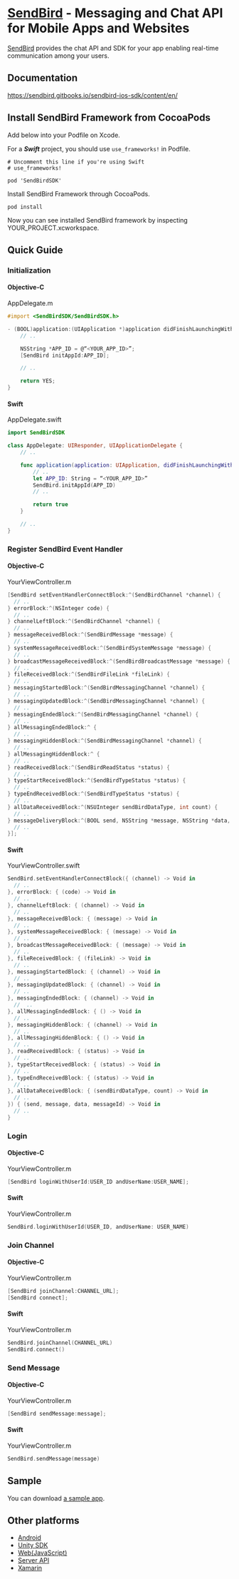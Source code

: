 # [SendBird](https://sendbird.com) - Messaging and Chat API for Mobile Apps and Websites
[SendBird](https://sendbird.com) provides the chat API and SDK for your app enabling real-time communication among your users.

## Documentation
https://sendbird.gitbooks.io/sendbird-ios-sdk/content/en/

## Install SendBird Framework from CocoaPods

Add below into your Podfile on Xcode.

For a ***Swift*** project, you should use ```use_frameworks!``` in Podfile.

```
# Uncomment this line if you're using Swift
# use_frameworks!

pod 'SendBirdSDK'
```

Install SendBird Framework through CocoaPods.

```
pod install
```

Now you can see installed SendBird framework by inspecting YOUR_PROJECT.xcworkspace.

## Quick Guide

### Initialization

#### Objective-C

AppDelegate.m


```objectivec
#import <SendBirdSDK/SendBirdSDK.h>

- (BOOL)application:(UIApplication *)application didFinishLaunchingWithOptions:(NSDictionary *)launchOptions {
    // ..

    NSString *APP_ID = @“<YOUR_APP_ID>”;
    [SendBird initAppId:APP_ID];

    // ..

    return YES;
}
```

#### Swift

AppDelegate.swift

```swift
import SendBirdSDK

class AppDelegate: UIResponder, UIApplicationDelegate {
    // ..

    func application(application: UIApplication, didFinishLaunchingWithOptions launchOptions: [NSObject: AnyObject]?) -> Bool {
        // ..
        let APP_ID: String = “<YOUR_APP_ID>”
        SendBird.initAppId(APP_ID)
        // ..

        return true
    }

    // ..
}
```

### Register SendBird Event Handler

#### Objective-C

YourViewController.m

```objectivec
[SendBird setEventHandlerConnectBlock:^(SendBirdChannel *channel) {
  // ..
} errorBlock:^(NSInteger code) {
  // ..
} channelLeftBlock:^(SendBirdChannel *channel) {
  // ..
} messageReceivedBlock:^(SendBirdMessage *message) {
  // ..
} systemMessageReceivedBlock:^(SendBirdSystemMessage *message) {
  // ..
} broadcastMessageReceivedBlock:^(SendBirdBroadcastMessage *message) {
  // ..
} fileReceivedBlock:^(SendBirdFileLink *fileLink) {
  // ..
} messagingStartedBlock:^(SendBirdMessagingChannel *channel) {
  // ..
} messagingUpdatedBlock:^(SendBirdMessagingChannel *channel) {
  // ..
} messagingEndedBlock:^(SendBirdMessagingChannel *channel) {
  // ..
} allMessagingEndedBlock:^ {
  // ..
} messagingHiddenBlock:^(SendBirdMessagingChannel *channel) {
  // ..
} allMessagingHiddenBlock:^ {
  // ..        
} readReceivedBlock:^(SendBirdReadStatus *status) {
  // ..        
} typeStartReceivedBlock:^(SendBirdTypeStatus *status) {
  // ..        
} typeEndReceivedBlock:^(SendBirdTypeStatus *status) {
  // ..        
} allDataReceivedBlock:^(NSUInteger sendBirdDataType, int count) {
  // ..
} messageDeliveryBlock:^(BOOL send, NSString *message, NSString *data, NSString *messageId) {
  // ..
}];
```

#### Swift

YourViewController.swift

```swift
SendBird.setEventHandlerConnectBlock({ (channel) -> Void in
  // ..
}, errorBlock: { (code) -> Void in
  // ..
}, channelLeftBlock: { (channel) -> Void in
  // ..
}, messageReceivedBlock: { (message) -> Void in
  // ..
}, systemMessageReceivedBlock: { (message) -> Void in
  // ..
}, broadcastMessageReceivedBlock: { (message) -> Void in
  // ..
}, fileReceivedBlock: { (fileLink) -> Void in
  // ..
}, messagingStartedBlock: { (channel) -> Void in
  // ..
}, messagingUpdatedBlock: { (channel) -> Void in
  // ..
}, messagingEndedBlock: { (channel) -> Void in
  //  ..
}, allMessagingEndedBlock: { () -> Void in
  // ..
}, messagingHiddenBlock: { (channel) -> Void in
  // ..
}, allMessagingHiddenBlock: { () -> Void in
  // ..
}, readReceivedBlock: { (status) -> Void in
  // ..
}, typeStartReceivedBlock: { (status) -> Void in
  // ..
}, typeEndReceivedBlock: { (status) -> Void in
  // ..
}, allDataReceivedBlock: { (sendBirdDataType, count) -> Void in
  // ..
}) { (send, message, data, messageId) -> Void in
  // ..
}
```

### Login

#### Objective-C

YourViewController.m

```objectivec
[SendBird loginWithUserId:USER_ID andUserName:USER_NAME];
```


#### Swift

YourViewController.m

```swift
SendBird.loginWithUserId(USER_ID, andUserName: USER_NAME)
```

### Join Channel

#### Objective-C

YourViewController.m

```objectivec
[SendBird joinChannel:CHANNEL_URL];
[SendBird connect];
```

#### Swift

YourViewController.m

```swift
SendBird.joinChannel(CHANNEL_URL)
SendBird.connect()
```

### Send Message

#### Objective-C

YourViewController.m

```objectivec
[SendBird sendMessage:message];
```

#### Swift

YourViewController.m

```swift
SendBird.sendMessage(message)
```


## Sample
You can download [a sample app](https://github.com/smilefam/sendbird-sample).

## Other platforms
* [Android](https://sendbird.gitbooks.io/sendbird-android-sdk/content/en/index.html)
* [Unity SDK](https://sendbird.gitbooks.io/sendbird-unity-sdk/content/en/index.html)
* [Web(JavaScript)](https://sendbird.gitbooks.io/sendbird-web-sdk/content/en/index.html)
* [Server API](https://sendbird.gitbooks.io/sendbird-server-api/content/en/index.html)
* [Xamarin](https://sendbird.gitbooks.io/sendbird-xamarin-sdk/content/)
